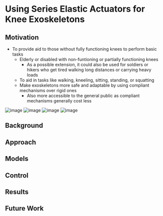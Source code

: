 # Using Series Elastic Actuators for Knee Exoskeletons
## Motivation
- To provide aid to those without fully functioning knees to perform basic tasks
  - Elderly or disabled with non-funtioning or partially functioning knees
    - As a possible extension, it could also be used for soldiers or hikers who get tired walking long distances or carrying heavy loads
  - To aid in tasks like walking, kneeling, sitting, standing, or squatting
  - Make exoskeletons more safe and adaptable by using compliant mechanisms over rigid ones
    - Also more accessible to the general public as compliant mechanisms generally cost less
    
![image](https://github.com/chinmaydr/USCRoboticsControlExoskeleton2024/assets/68085673/0915ed6b-0bae-4145-8f19-95a4d10a421a)
![image](https://github.com/chinmaydr/USCRoboticsControlExoskeleton2024/assets/68085673/b79d4419-b2a7-4ff6-bd51-6f9ccfecaecb)
![image](https://github.com/chinmaydr/USCRoboticsControlExoskeleton2024/assets/68085673/cf899156-850e-4936-a44a-c9f3f438120a)
![image](https://github.com/chinmaydr/USCRoboticsControlExoskeleton2024/assets/68085673/7d48c660-527e-4dbc-adb0-b2764a51f379)

## Background
## Approach
## Models
## Control
## Results
## Future Work

